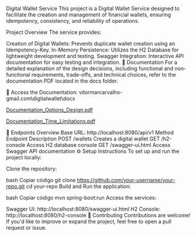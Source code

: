 Digital Wallet Service
This project is a Digital Wallet Service designed to facilitate the creation and management of financial wallets, ensuring idempotency, consistency, and reliability of operations.

Project Overview
The service provides:

Creation of Digital Wallets: Prevents duplicate wallet creation using an Idempotency-Key.
In-Memory Persistence: Utilizes the H2 Database for lightweight development and testing.
Swagger Integration: Interactive API documentation for easy testing and integration.
📄 Documentation
For a detailed explanation of the design decisions, including functional and non-functional requirements, trade-offs, and technical choices, refer to the documentation PDF located in the docs folder.

📂 Access the Documentation:
vitormarcarvalho-gmail.com\digitalwallet\docs

[Documentation_Options_Design.pdf](https://github.com/user-attachments/files/18172736/Documentation_Options_Design.pdf)

[Documentation_Time_Limitations.pdf](https://github.com/user-attachments/files/18172735/Documentation_Time_Limitations.pdf)


🚀 Endpoints Overview
Base URL: http://localhost:8080/api/v1
Method	Endpoint	Description
POST	/wallets	Creates a digital wallet
GET	/h2-console	Access H2 database console
GET	/swagger-ui.html	Access Swagger API documentation
⚙️ Setup Instructions
To set up and run the project locally:

Clone the repository:

bash
Copiar código
git clone https://github.com/your-username/your-repo.git
cd your-repo
Build and Run the application:

bash
Copiar código
mvn spring-boot:run
Access the services:

Swagger UI: http://localhost:8080/swagger-ui.html
H2 Console: http://localhost:8080/h2-console
🤝 Contributing
Contributions are welcome! If you'd like to improve or expand the project, feel free to open a pull request or issue.

